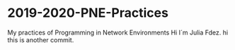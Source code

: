 # 2019-2020-PNE-Practices
My practices of Programming in Network Environments
Hi I´m Julia Fdez.
hi this is another commit.